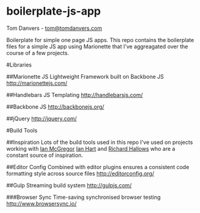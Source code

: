 boilerplate-js-app
==================

Tom Danvers - tom@tomdanvers.com

Boilerplate for simple one page JS apps. This repo contains the boilerplate files for a simple JS app using Marionette that I've aggreagated over the course of a few projects. 

#Libraries

##Marionette JS
Lightweight Framework built on Backbone JS
http://marionettejs.com/

##Handlebars JS
Templating
http://handlebarsjs.com/

##Backbone JS
http://backbonejs.org/

##jQuery
http://jquery.com/

#Build Tools

##Inspiration
Lots of the build tools used in this repo I've used on projects working with [Ian McGregor](https://github.com/ianmcgregor) [Ian Hart](https://github.com/ihart) and [Richard Hallows](https://github.com/jeddy3) who are a constant source of inspiration.

##Editor Config
Combined with editor plugins ensures a consistent code formatting style across source files
http://editorconfig.org/

##Gulp
Streaming build system
http://gulpjs.com/

###Browser Sync
Time-saving synchronised browser testing
http://www.browsersync.io/

